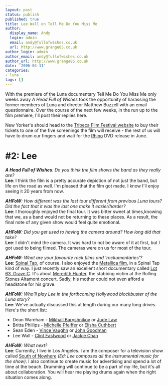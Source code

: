 ```yaml
---
layout: post
status: publish
published: true
title: Lee Wall on Tell Me Do You Miss Me
author:
  display_name: Andy
  login: admin
  email: andy@fullofwishes.co.uk
  url: http://www.grange85.co.uk
author_login: admin
author_email: andy@fullofwishes.co.uk
author_url: http://www.grange85.co.uk
date: '2006-04-11'
categories:
- luna
tags: []
---
```


With the premiere of the Luna documentary Tell Me Do You Miss Me only weeks
away _A Head Full of Wishes_ took the opportunity of harassing the former
members of Luna and director Matthew Buzzell with an email questionnaire. Over
the course of the next few weeks, in the run up to the film premiere, I'll
post their replies here.

New Yorker's should head to the [Tribeca Film Festival
website](http://www.tribecafilmfestival.org) to buy their tickets to one of
the five screenings the film will receive - the rest of us will have to drum
our fingers and wait for the [Rhino](http://www.rhino.com) DVD release in
June.

# #2: Lee

_**A Head Full of Wishes**: Do you think the film shows the band as they
really are?_  
**Lee**: I think the film is a pretty accurate depiction of not just the band, but life on the road as well. I'm pleased that the film got made. I know I'll enjoy seeing it 20 years from now.

_**AHFoW**: How different was the last tour different from previous Luna
tours? Did the fact that it was the last one make it easier/harder?_  
**Lee**: I thoroughly enjoyed the final tour. It was bitter sweet at times,knowing that we, as a band would not be returning to these places. As a result, the final note of any given show would feel quite emotional.

_**AHFoW**: Did you get used to having the camera around? How long did that
take?_  
**Lee**: I didn't mind the camera. It was hard to not be aware of it at first, but I got used to being filmed. The cameras were on us for most of the tour.

_**AHFoW**: What are your favourite rock films and 'rockumentaries'?_  
**Lee**: [Spinal Tap](http://www.amazon.com/exec/obidos/ASIN/6305922756/aheadfullofwi-20), of course. I also enjoyed the [Metallica film](http://www.amazon.com/exec/obidos/ASIN/B0006IIKS0/aheadfullofwi-20), in a Spinal Tap kind of way. I just recently saw an excellent short documentary called [Lot 63, Grave C](http://www.imdb.com/title/tt0493007/). It's about [Meredith Hunter](http://en.wikipedia.org/wiki/Meredith_Hunter), the stabbing victim at the Rolling Stones Altamont concert. Sadly, his mother could not even afford a headstone for his grave.

_**AHFoW**: Who'll play Lee in the forthcoming Hollywood blockbuster of the
Luna story?_  
**Lee**: We've actually discussed this at length during our many long drives. Here's the short list:

  * Dean Wareham - [Mikhail Baryshnikov](http://en.wikipedia.org/wiki/Baryshnikov%2C_Mikhail) or [Jude Law](http://en.wikipedia.org/wiki/Jude_Law)
  * Britta Phillips - [Michelle Pfeiffer](http://en.wikipedia.org/wiki/Michelle_Pfeiffer) or [Elisha Cuthbert](http://en.wikipedia.org/wiki/Elisha_cuthbert)
  * Sean Eden - [Vince Vaughn](http://en.wikipedia.org/wiki/Vince_Vaughn) or [John Goodman](http://en.wikipedia.org/wiki/John_Goodman)
  * Lee Wall - [Clint Eastwood](http://en.wikipedia.org/wiki/Clint_eastwood) or [Jackie Chan](http://en.wikipedia.org/wiki/Jackie_Chan)

_**AHFoW**: What next?_  
**Lee**: Currently, I live in Los Angeles. I am the composer for a television show called [South of Nowhere](http://en.wikipedia.org/wiki/South_of_Nowhere) _(Ed: Lee composes all the instrumental music for the show)_. I also continue to create music for advertising and spend a lot of time at the beach. Drumming will continue to be a part of my life, but it's all about collaboration. You will hear me playing drums again when the right situation comes along.

